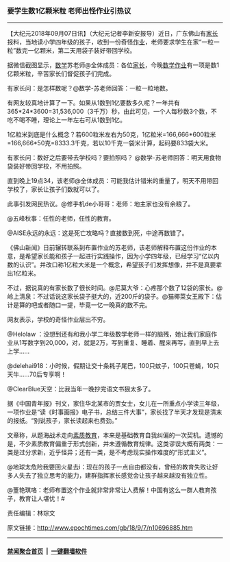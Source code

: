 ### 要学生数1亿颗米粒 老师出怪作业引热议
------------------------

<p>【大纪元2018年09月07日讯】（大纪元记者李新安报导）近日，广东佛山有<a href="http://www.epochtimes.com/gb/tag/%E5%AE%B6%E9%95%BF.html">家长</a>报料，当地读小学四年级的孩子，收到一份奇怪<a href="http://www.epochtimes.com/gb/tag/%E4%BD%9C%E4%B8%9A.html">作业</a>，老师要求学生在家“一粒一粒”数完一亿颗米，第二天用袋子装好带回学校。</p>
<p>据微信截图显示，<a href="http://www.epochtimes.com/gb/tag/%E6%95%B0%E5%AD%A6.html">数学</a>苏老师@全体成员：各位<a href="http://www.epochtimes.com/gb/tag/%E5%AE%B6%E9%95%BF.html">家长</a>，今晚<a href="http://www.epochtimes.com/gb/tag/%E6%95%B0%E5%AD%A6.html">数学</a><a href="http://www.epochtimes.com/gb/tag/%E4%BD%9C%E4%B8%9A.html">作业</a>有一项是数1亿颗米粒，辛苦家长们督促孩子们完成。</p>
<p>有家长问：是怎样数呢？@数学-苏老师回答：一粒一粒地数。</p>
<p>有网友较真地计算了一下。如果从1数到1亿要数多久呢？一年共有365*24*3600=31,536,000（3千万）秒，由此可见，一个人每秒数3个数，不吃不喝不睡，理论上一年左右可从1数到1亿。</p>
<p>1亿粒米到底是什么概念？若600粒米左右为50克，1亿粒米=166,666*600粒米=166,666*50克=8333.3千克，若以10千克一袋米计算，起码要833袋大米。</p>
<p>有家长问：数好之后要带去学校吗？要拍照吗？ @数学-苏老师回答：明天用食物袋装好带回学校，不用拍照。</p>
<p>直到晚上19点34，该老师@全体成员：可能我估计错米的重量了，明天不用带回学校了，家长让孩子们数就可以了。</p>
<p>此事引发网民热议。@修手机de小哥哥：老师：地主家也没有余粮了。</p>
<p>@五峰秋事：任性的老师，任性的教育。</p>
<p>@AISE永远的永远：这是死亡攻略吗？直接数到死，中途再数错了。</p>
<p>《佛山新闻》日前辗转联系到布置作业的苏老师，该老师解释布置这份作业的本意，是希望家长能和孩子一起进行实践操作，因为小学四年级，已经学习“亿以内数的认识”。并改口称1亿粒大米是一个概念，希望孩子们发挥想像，并不是真要拿出1亿粒米。</p>
<p>不过，据说真的有家长数了很长时间。@尼莫大爷：心疼那个数了12袋的家长。@岭上清泉：不过话说这家长袋子挺大的，近200斤的袋子。@猫椰菜女王殿下：估计是算的吧或者随口一提，毕竟一亿一晚真的数不完。</p>
<p>网友表示，学校的奇怪作业层出不穷。</p>
<p>@Helolaw ：没想到还有和我小学二年级数学老师一样的脑残，她让我们家庭作业从1写数字到20,000，对，就是2万，写到重复、睡着、醒来再写，直到早上去上学……</p>
<p>@delehai918：小时候，假期让交十条耗子尾巴，100只蚊子，100只苍蝇，10只天牛……70后专享啊！</p>
<p>@ClearBlue天空：比我当年一晚抄完语文书狠太多了。</p>
<p>据《中国青年报》刊文，家住华北某市的贾女士，女儿在一所重点小学读三年级，一项作业是“读《时事画报》电子书，总结三件大事”，家长找了半天才发现是清末的报纸。“别说孩子，家长读起来也费劲。”</p>
<p>文章称，从题海战术走向<a href="http://www.epochtimes.com/gb/tag/%E7%B4%A0%E8%B4%A8%E6%95%99%E8%82%B2.html">素质教育</a>，本来是基础教育自我纠偏的一次契机。遗憾的是，不少素质教育偏重于形式创新，并未遵循教育规律。这类谬误大概有两类：一类是过分求新，近乎怪异；还有一类，是不考虑现实操作难度的“形式主义”。</p>
<p>@地球太危险我要回火星去i：现在的孩子一点自由都没有，曾经的教育失败让好多人失去了独立思考的能力，建群指挥家长感觉会让孩子越来越没有独立性。</p>
<p>@董艳琪咯：老师布置这个作业就非常非常让人费解！中国有这么一群人教育孩子，教育让人堪忧！#</p>
<p>责任编辑：林琮文</p>

原文链接：http://www.epochtimes.com/gb/18/9/7/n10696885.htm


------------------------
#### [禁闻聚合首页](https://github.com/gfw-breaker/banned-news/blob/master/README.md) &nbsp;|&nbsp;  [一键翻墙软件](https://github.com/gfw-breaker/nogfw/blob/master/README.md)